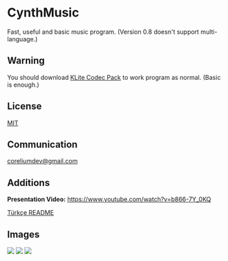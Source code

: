 # CynthMusic
Fast, useful and basic music program.
(Version 0.8 doesn't support multi-language.)

## Warning
You should download [KLite Codec Pack](https://codecguide.com/download_kl.htm) to work program as normal. (Basic is enough.)

## License

[MIT](https://opensource.org/licenses/MIT)

## Communication

coreliumdev@gmail.com


## Additions

**Presentation Video:** https://www.youtube.com/watch?v=b866-7Y_0KQ

[Türkçe README](/README-TR.md)

## Images

![](https://i.ibb.co/t4m0qXH/1.png)
![](https://i.ibb.co/PMWysVQ/2.png)
![](https://i.ibb.co/d7Rp4Zj/3.png)
